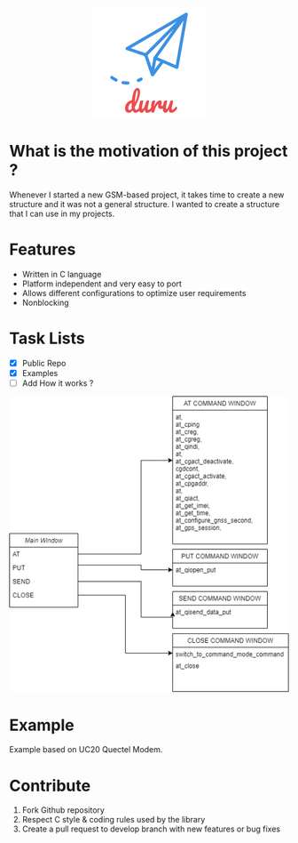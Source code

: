 
<p align="center">
  <img src="png/duru.png" />
</p>


# What is the motivation of this project ?
Whenever I started a new GSM-based project, it takes time to create a new structure and it was not a general structure. I wanted to create a structure that I can use in my projects.

# Features
* Written in C language
* Platform independent and very easy to port
* Allows different configurations to optimize user requirements
* Nonblocking

# Task Lists

- [x] Public Repo
- [x] Examples
- [ ] Add How it works ?

<p align="center">
  <img src="png/flow.png" />
</p>

# Example
Example based on UC20 Quectel Modem.

# Contribute
 1. Fork Github repository
 2. Respect C style & coding rules used by the library
 3. Create a pull request to develop branch with new features or bug fixes


